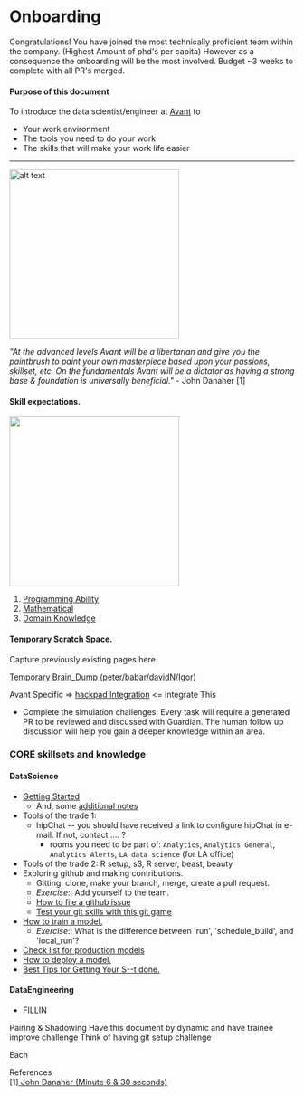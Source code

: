 # Onboarding

Congratulations! You have joined the most technically proficient team within the company. (Highest Amount of phd's per capita) However as a consequence the onboarding will be the most involved. Budget ~3 weeks to complete with all PR's merged. 

#### Purpose of this document
To introduce the data scientist/engineer at [Avant](https://www.avant.com/ "Avant") to
* Your work environment
* The tools you need to do your work
* The skills that will make your work life easier

***
<img src="https://upload.wikimedia.org/wikipedia/commons/7/79/AC97-0295-13_a.jpeg" alt="alt text" width="300" height="300">

*"At the advanced levels Avant will be a libertarian and give you the paintbrush to paint your own masterpiece based upon your passions, skillset, etc. On the fundamentals Avant will be a dictator as having a strong base & foundation is universally beneficial."* - John Danaher [1]



#### Skill expectations.
<img src="http://www.ibm.com/developerworks/library/os-datascience/figure1.png" width="300" height="300">

1. [Programming Ability](https://github.com/avant-analytics/onboarding/tree/master/simulation_challenges/programming)
2. [Mathematical](https://github.com/avantcredit/onboarding/tree/master/simulations/mathematical)
3. [Domain Knowledge](https://github.com/avantcredit/onboarding/tree/master/simulations/domain_knowledge)

#### Temporary Scratch Space.

Capture previously existing pages here.

[Temporary Brain_Dump (peter/babar/davidN/Igor)](
https://docs.google.com/document/d/1lotfElPA7mgUxRZybu2uQ-W6VbppnHFMELV9GYzAkfM/edit)

Avant Specific =>
[hackpad Integration](https://avantdatascience.hackpad.com/Start-Here-rmZTFkC8X3x) <= Integrate This

* Complete the simulation challenges. Every task will require a generated PR to be reviewed and discussed with Guardian. The human follow up discussion will help you gain a deeper knowledge within an area.

### CORE skillsets and knowledge

#### DataScience
* [Getting Started](https://github.com/avantcredit/avant-analytics/wiki "Start Here")
  * And, some [additional notes](https://avantdatascience.hackpad.com/How-do-I-get-startedminimum-tools-needed-to-setup-your-work-stationeveryone-xGL9NSvHAaR)
* Tools of the trade 1:
  * hipChat -- you should have received a link to configure hipChat in e-mail.  If not, contact .... ?
    * rooms you need to be part of: `Analytics`, `Analytics General`, `Analytics Alerts`, `LA data science` (for LA office)
* Tools of the trade 2: R setup, s3, R server, beast, beauty
* Exploring github and making contributions.
  * Gitting: clone, make your branch, merge, create a pull request.
  * *Exercise*:: Add yourself to the team.
  * [How to file a github issue](https://guides.github.com/features/issues/ "git issue")
  * [Test your git skills with this git game](https://github.com/git-game/git-game "git game")
* [How to train a model.](https://github.com/avantcredit/avant-analytics/blob/master/models/README.md "Train")
  * *Exercise*:: What is the difference between 'run', 'schedule_build', and 'local_run'?
* [Check list for production models](https://github.com/avantcredit/avant-analytics/wiki/Check-list-for-production-models "Model checklist")
* [How to deploy a model.](https://github.com/avantcredit/avant-analytics/blob/master/culture/deployment.md "Deploy a model")
* [Best Tips for Getting Your S--t done.](https://github.com/avantcredit/avant-analytics/wiki/Programmer-Tips-&-Tricks)

#### DataEngineering
* FILLIN

Pairing & Shadowing
Have this document by dynamic and have trainee improve challenge
Think of having git setup challenge

Each 

References  
  [1][ John Danaher (Minute 6 & 30 seconds)](https://www.youtube.com/watch?v=SpLKrhwGavU)

